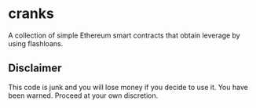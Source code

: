 # cranks

A collection of simple Ethereum smart contracts that obtain leverage by using flashloans.

## Disclaimer

This code is junk and you will lose money if you decide to use it. You have been warned. Proceed at your own discretion.

